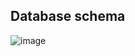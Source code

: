 ## Database schema

![image](https://github.com/user-attachments/assets/dfd74fb6-c22a-4ce6-8ec0-585f04c8f2cd)
